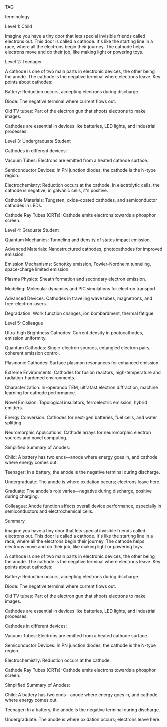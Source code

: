 TAG

terminology

Level 1: Child

Imagine you have a tiny door that lets special invisible friends called electrons out. This door is called a cathode. It's like the starting line in a race, where all the electrons begin their journey. The cathode helps electrons move and do their job, like making light or powering toys.

Level 2: Teenager

A cathode is one of two main parts in electronic devices, the other being the anode. The cathode is the negative terminal where electrons leave. Key points about cathodes:

Battery: Reduction occurs, accepting electrons during discharge.

Diode: The negative terminal where current flows out.

Old TV tubes: Part of the electron gun that shoots electrons to make images.

Cathodes are essential in devices like batteries, LED lights, and industrial processes.

Level 3: Undergraduate Student

Cathodes in different devices:

Vacuum Tubes: Electrons are emitted from a heated cathode surface.

Semiconductor Devices: In PN junction diodes, the cathode is the N-type region.

Electrochemistry: Reduction occurs at the cathode. In electrolytic cells, the cathode is negative; in galvanic cells, it's positive.

Cathode Materials: Tungsten, oxide-coated cathodes, and semiconductor cathodes in LEDs.

Cathode Ray Tubes (CRTs): Cathode emits electrons towards a phosphor screen.

Level 4: Graduate Student

Quantum Mechanics: Tunneling and density of states impact emission.

Advanced Materials: Nanostructured cathodes, photocathodes for improved emission.

Emission Mechanisms: Schottky emission, Fowler-Nordheim tunneling, space-charge limited emission.

Plasma Physics: Sheath formation and secondary electron emission.

Modeling: Molecular dynamics and PIC simulations for electron transport.

Advanced Devices: Cathodes in traveling wave tubes, magnetrons, and free-electron lasers.

Degradation: Work function changes, ion bombardment, thermal fatigue.

Level 5: Colleague

Ultra-high Brightness Cathodes: Current density in photocathodes, emission uniformity.

Quantum Cathodes: Single-electron sources, entangled electron pairs, coherent emission control.

Plasmonic Cathodes: Surface plasmon resonances for enhanced emission.

Extreme Environments: Cathodes for fusion reactors, high-temperature and radiation-hardened environments.

Characterization: In-operando TEM, ultrafast electron diffraction, machine learning for cathode performance.

Novel Emission: Topological insulators, ferroelectric emission, hybrid emitters.

Energy Conversion: Cathodes for next-gen batteries, fuel cells, and water splitting.

Neuromorphic Applications: Cathode arrays for neuromorphic electron sources and novel computing.

Simplified Summary of Anodes:

Child: A battery has two ends—anode where energy goes in, and cathode where energy comes out.

Teenager: In a battery, the anode is the negative terminal during discharge.

Undergraduate: The anode is where oxidation occurs; electrons leave here.

Graduate: The anode's role varies—negative during discharge, positive during charging.

Colleague: Anode function affects overall device performance, especially in semiconductors and electrochemical cells.

Summary

Imagine you have a tiny door that lets special invisible friends called electrons out. This door is called a cathode. It's like the starting line in a race, where all the electrons begin their journey. The cathode helps electrons move and do their job, like making light or powering toys.

A cathode is one of two main parts in electronic devices, the other being the anode. The cathode is the negative terminal where electrons leave. Key points about cathodes:

Battery: Reduction occurs, accepting electrons during discharge.

Diode: The negative terminal where current flows out.

Old TV tubes: Part of the electron gun that shoots electrons to make images.

Cathodes are essential in devices like batteries, LED lights, and industrial processes.

Cathodes in different devices:

Vacuum Tubes: Electrons are emitted from a heated cathode surface.

Semiconductor Devices: In PN junction diodes, the cathode is the N-type region.

Electrochemistry: Reduction occurs at the cathode.

Cathode Ray Tubes (CRTs): Cathode emits electrons towards a phosphor screen.

Simplified Summary of Anodes:

Child: A battery has two ends—anode where energy goes in, and cathode where energy comes out.

Teenager: In a battery, the anode is the negative terminal during discharge.

Undergraduate: The anode is where oxidation occurs; electrons leave here.

